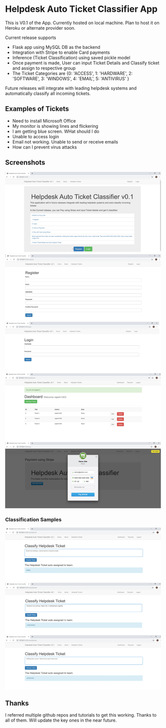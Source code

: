 # Helpdesk Auto Ticket Classifier App

This is V0.1 of the App.
Currently hosted on local machine. Plan to host it on Heroku or alternate provider soon. 

Current release supports
- Flask app using MySQL DB as the backend
- Integration with Stripe to enable Card payments
- Inference (Ticket Classification) using saved pickle model
- Once payment is made, User can input Ticket Details and Classify ticket and assign to respective group
- The Ticket Categories are
  {0: 'ACCESS',
  1: 'HARDWARE',
  2: 'SOFTWARE',
  3: 'WINDOWS',
  4: 'EMAIL',
  5: 'ANTIVIRUS'
  }

Future releases will integrate with leading helpdesk systems and automatically classify all incoming tickets.

## Examples of Tickets 

- Need to install Microsoft Office
- My monitor is showing lines and flickering
- I am getting blue screen. WHat should I do
- Unable to access login
- Email not working. Unable to send or receive emails
- How can I prevent virus attacks

## Screenshots

<img src="static/img/Home.jpg"/>

<img src="static/img/Register.jpg"/>

<img src="static/img/Login.jpg"/>

<img src="static/img/Dashboard.jpg"/>

<img src="static/img/Payment.jpg"/>

### Classification Samples
<img src="static/img/ClassifyTicket1.jpg"/>
<img src="static/img/ClassifyTicket2.jpg"/>
<img src="static/img/ClassifyTicket3.jpg"/>

## Thanks

I referred multiple github repos and tutorials to get this working.
Thanks to all of them. Will update the key ones in the near future.

